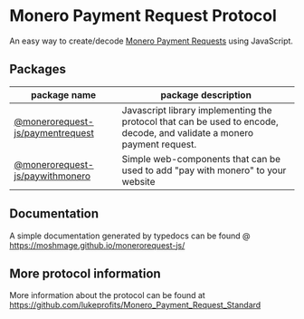 # Monero Payment Request Protocol
An easy way to create/decode [Monero Payment Requests](https://github.com/lukeprofits/Monero_Payment_Request_Standard) using JavaScript.

## Packages

| package name                                                  |package description|
|---------------------------------------------------------------|---|
| [@monerorequest-js/paymentrequest](./packages/paymentrequest) |Javascript library implementing the protocol that can be used to encode, decode, and validate a monero payment request.|
| [@monerorequest-js/paywithmonero](./packages/paywithmonero)   |Simple web-components that can be used to add "pay with monero" to your website|

## Documentation
A simple documentation generated by typedocs can be found @ https://moshmage.github.io/monerorequest-js/

## More protocol information
More information about the protocol can be found at https://github.com/lukeprofits/Monero_Payment_Request_Standard 
